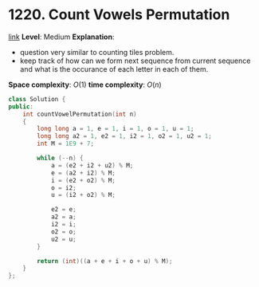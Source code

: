 # 1220. Count Vowels Permutation

[link]()
**Level**: Medium 
**Explanation**:
- question very similar to counting tiles problem.
- keep track of how can we form next sequence from current sequence and what is the occurance of each letter in each of them.

**Space complexity**: $O(1)$
**time complexity**: $O(n)$

```cpp
class Solution {
public:
    int countVowelPermutation(int n)
    {
        long long a = 1, e = 1, i = 1, o = 1, u = 1;
        long long a2 = 1, e2 = 1, i2 = 1, o2 = 1, u2 = 1;
        int M = 1E9 + 7;

        while (--n) {
            a = (e2 + i2 + u2) % M;
            e = (a2 + i2) % M;
            i = (e2 + o2) % M;
            o = i2;
            u = (i2 + o2) % M;

            e2 = e;
            a2 = a;
            i2 = i;
            o2 = o;
            u2 = u;
        }

        return (int)((a + e + i + o + u) % M);
    }
};
```

